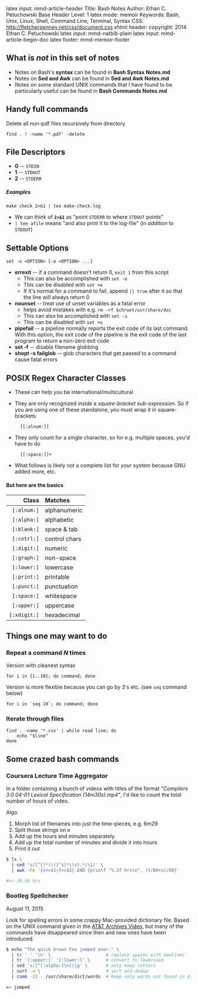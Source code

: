 latex input:		mmd-article-header
Title:		Bash Notes
Author:		Ethan C. Petuchowski
Base Header Level:		1
latex mode:		memoir
Keywords:		Bash, Unix, Linux, Shell, Command Line, Terminal, Syntax
CSS:		http://fletcherpenney.net/css/document.css
xhtml header:		<script type="text/javascript" src="http://cdn.mathjax.org/mathjax/latest/MathJax.js?config=TeX-AMS-MML_HTMLorMML">
</script>
copyright:			2014 Ethan C. Petuchowski
latex input:		mmd-natbib-plain
latex input:		mmd-article-begin-doc
latex footer:		mmd-memoir-footer

## What is _not_ in this set of notes
* Notes on Bash's __syntax__ can be found in __Bash Syntax Notes.md__
* Notes on __Sed and Awk__ can be found in __Sed and Awk Notes.md__
* Notes on some standard UNIX commands that I have found to be particularly
  useful can be found in __Bash Commands Notes.md__

## Handy full commands

Delete all non-pdf files recursively from directory

    find . ! -name '*.pdf' -delete

## File Descriptors

* **0** -- `STDIN`
* **1** -- `STDOUT`
* **2** -- `STDERR`

##### Examples

    make check 2>&1 | tee make-check.log

* We can think of **`2>&1`** as "point `STDERR` to where `STDOUT` points"
* `| tee afile` means "and also print it to the log-file" (in _addition_ to
  `STDOUT`)

## Settable Options

    set -o <OPTION> [-o <OPTION> ...]

* __errexit__ -- if a command doesn't return 0, `exit 1` from this script
    * This can also be accomplished with `set -e`
    * This can be disabled with `set +e`
    * If it's normal for a command to fail, append `|| true` after it so that
      the line will always return 0
* __nounset__ -- treat use of unset variables as a fatal error
    * helps avoid mistakes with e.g. `rm -rf $chroot/usr/share/doc`
    * This can also be accomplished with `set -u`
    * This can be disabled with `set +u`
* __pipefail__ -- a pipeline normally reports the exit code of its last
  command. With this option, the exit code of the pipeline is the exit code of
  the last program to return a non-zero exit code
* **set -f** -- disable filename globbing
* **shopt -s failglob** -- glob characters that get passed to a command cause
  fatal errors

## POSIX Regex Character Classes

* These can help you be international/multicultural
* They are only recognized *inside* a _square-bracket sub-expression_. So if
  you are using one of these standalone, you must wrap it in square-brackets

        [[:alnum:]]
* They only count for a single character, so for e.g. multiple spaces, you'd
  have to do

        [[:space:]]+
* What follows is likely not a complete list for *your* system because GNU
  added more, etc.

#### But here are the basics

| **Class**   | **Matches**   |
|  -------:   | :----------   |
| `[:alnum:]` | alphanumeric  |
| `[:alpha:]` | alphabetic    |
| `[:blank:]` | space & tab   |
| `[:cntrl:]` | control chars |
| `[:digit:]` | numeric       |
| `[:graph:]` | non-space     |
| `[:lower:]` | lowercase     |
| `[:print:]` | printable     |
| `[:punct:]` | punctuation   |
| `[:space:]` | whitespace    |
| `[:upper:]` | uppercase     |
| `[:xdigit:]`| hexadecimal   |

## Things one may want to do

### Repeat a command *N* times

Version with cleanest syntax

    for i in {1..10}; do command; done

Version is more flexible because you can go by 3's etc. (see `seq` command
below)

    for i in `seq 10`; do command; done

### Iterate through files

    find . -name '*.csv' | while read line; do
        echo "$line"
    done

## Some crazed bash commands

### Coursera Lecture Time Aggregator

In a folder containing a bunch of videos with titles of the format *"Compilers
3.0 04-01 Lexical Specification (14m30s).mp4"*, I'd like to count the total
number of hours of video.

Algo

1. Morph list of filenames into just the time-pieces, e.g. 6m29
2. Split those strings on `m`
3. Add up the hours and minutes separately
4. Add up the total number of minutes and divide it into hours
5. Print it out

```bash
$ ls \
  | sed 's/[^(]*(\([^s]*\)s).*/\1/' \
  | awk -Fm '{s+=$1;t+=$2} END {printf "%.2f hrs\n", (t/60+s)/60}'

#=> 19.50 hrs
```

### Bootleg Spellchecker

August 11, 2015

Look for spelling errors in some crappy Mac-provided dictionary file. Based on
the UNIX command given in the [AT&T Archives Video][arch], but many of the
commands have disappeared since then and new ones have been introduced.

[arch]: https://www.youtube.com/watch?v=tc4ROCJYbm0

```bash
$ echo "The quick brown Fox jumped over." \
  | tr ' ' '\n' \                     # replace spaces with newlines
  | tr '[:upper:]' '[:lower:]' \      # convert to lowercase
  | sed 's|[^[:alpha:]\n]||g' \       # only keep letters
  | sort -u \                         # sort and dedup
  | comm -23 - /usr/share/dict/words  # keep only words not found in dictionary

=> jumped
```
